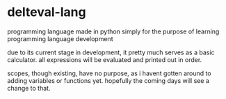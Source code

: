 # delteval-lang
programming language made in python simply for the purpose of learning programming language development


due to its current stage in development, it pretty much serves as a basic calculator.
all expressions will be evaluated and printed out in order.

scopes, though existing, have no purpose, as i havent gotten around to adding variables or functions yet.
hopefully the coming days will see a change to that.
